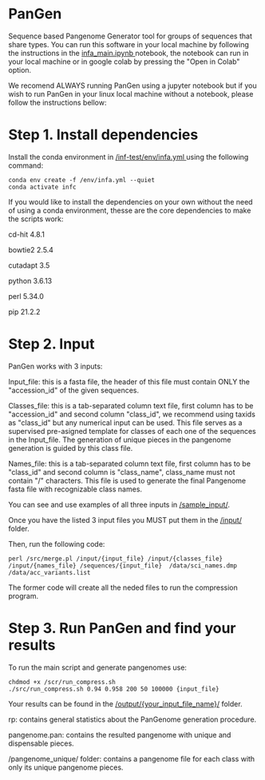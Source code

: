 # PanGen 
Sequence based Pangenome Generator tool for groups of sequences that share types. 
You can run this software in your local machine by following the instructions in the [infa_main.ipynb ](https://github.com/mostume222/inf-test/blob/master/infa_main.ipynb) notebook, the notebook can run in your local machine or in google colab by pressing the "Open in Colab" option.

We recomend ALWAYS running PanGen using a jupyter notebook but if you wish to run PanGen in your linux local machine without a notebook, please follow the instructions bellow:

# Step 1. Install dependencies

Install the conda environment in [/inf-test/env/infa.yml ](/env/infa.yml) using the following command:

```
conda env create -f /env/infa.yml --quiet
conda activate infc
```

If you would like to install the dependencies on your own without the need of using a conda environment, thesse are the core dependencies to make the scripts work:

cd-hit 4.8.1

bowtie2 2.5.4

cutadapt 3.5

python 3.6.13

perl 5.34.0

pip 21.2.2

# Step 2. Input 
PanGen works with 3 inputs:

Input_file: this is a fasta file, the header of this file must contain ONLY the "accession_id" of the given sequences.

Classes_file: this is a tab-separated column text file, first column has to be "accession_id" and second column "class_id", we recommend using taxids as "class_id" but any numerical input can be used. This file serves as a supervised pre-asigned template for classes of each one of the sequences in the Input_file. The generation of unique pieces in the pangenome generation is guided by this class file.

Names_file: this is a tab-separated column text file, first column has to be "class_id" and second column is "class_name", class_name must not contain "/" characters. This file is used to generate the final Pangenome fasta file with recognizable class names. 

You can see and use examples of all three inputs in [/sample_input/](https://github.com/mostume222/inf-test/tree/master/sample_input).

Once you have the listed 3 input files you MUST put them in the [/input/](https://github.com/mostume222/inf-test/tree/master/input) folder.

Then, run the following code:

```
perl /src/merge.pl /input/{input_file} /input/{classes_file} /input/{names_file} /sequences/{input_file}  /data/sci_names.dmp /data/acc_variants.list
```

The former code will create all the neded files to run the compression program.

# Step 3. Run PanGen and find your results

To run the main script and generate pangenomes use:

```
chdmod +x /scr/run_compress.sh
./src/run_compress.sh 0.94 0.958 200 50 100000 {input_file}
```

Your results can be found in the [/output/{your_input_file_name}/](https://github.com/mostume222/inf-test/tree/master/output) folder.

rp: contains general statistics about the PanGenome generation procedure.

pangenome.pan: contains the resulted pangenome with unique and dispensable pieces.

/pangenome_unique/ folder: contains a pangenome file for each class with only its unique pangenome pieces.

